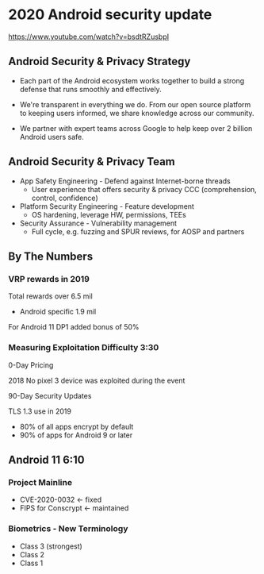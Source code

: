 # 2020 Android security update

<https://www.youtube.com/watch?v=bsdtRZusbpI>

## Android Security & Privacy Strategy

- Each part of the Android ecosystem works together to build a strong defense that runs smoothly and effectively.

- We're transparent in everything we do. From our open source platform to keeping users informed, we share knowledge across our community.

- We partner with expert teams across Google to help keep over 2 billion Android users safe.

## Android Security & Privacy Team

- App Safety Engineering - Defend against Internet-borne threads
  - User experience that offers security & privacy CCC (comprehension, control, confidence)
- Platform Security Engineering - Feature development
  - OS hardening, leverage HW, permissions, TEEs
- Security Assurance - Vulnerability management
  - Full cycle, e.g. fuzzing and SPUR reviews, for AOSP and partners

## By The Numbers

### VRP rewards in 2019

Total rewards over 6.5 mil

- Android specific 1.9 mil

For Android 11 DP1 added bonus of 50%

### Measuring Exploitation Difficulty 3:30

0-Day Pricing

2018 No pixel 3 device was exploited during the event

90-Day Security Updates

TLS 1.3 use in 2019

- 80% of all apps encrypt by default
- 90% of apps for Android 9 or later

## Android 11 6:10

### Project Mainline

- CVE-2020-0032 <- fixed
- FIPS for Conscrypt <- maintained

### Biometrics - New Terminology

- Class 3 (strongest)
- Class 2
- Class 1
